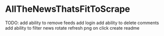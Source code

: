 # AllTheNewsThatsFitToScrape

TODO:
add ability to remove feeds
add login
add ability to delete comments
add ability to filter news
rotate refresh png on click
create readme